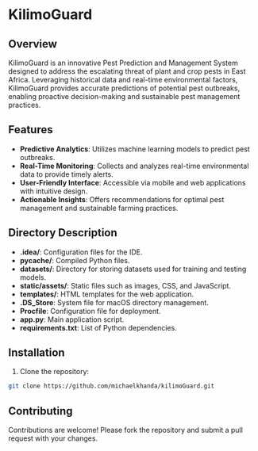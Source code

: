 # KilimoGuard

## Overview

KilimoGuard is an innovative Pest Prediction and Management System designed to address the escalating threat of plant and crop pests in East Africa. Leveraging historical data and real-time environmental factors, KilimoGuard provides accurate predictions of potential pest outbreaks, enabling proactive decision-making and sustainable pest management practices.

## Features

* **Predictive Analytics**: Utilizes machine learning models to predict pest outbreaks.
* **Real-Time Monitoring**: Collects and analyzes real-time environmental data to provide timely alerts.
* **User-Friendly Interface**: Accessible via mobile and web applications with intuitive design.
* **Actionable Insights**: Offers recommendations for optimal pest management and sustainable farming practices.

## Directory Description

* **.idea/**: Configuration files for the IDE.
* **__pycache__/**: Compiled Python files.
* **datasets/**: Directory for storing datasets used for training and testing models.
* **static/assets/**: Static files such as images, CSS, and JavaScript.
* **templates/**: HTML templates for the web application.
* **.DS_Store**: System file for macOS directory management.
* **Procfile**: Configuration file for deployment.
* **app.py**: Main application script.
* **requirements.txt**: List of Python dependencies.

## Installation

1. Clone the repository:

```bash
git clone https://github.com/michaelkhanda/kilimoGuard.git
```

## Contributing

Contributions are welcome! Please fork the repository and submit a pull request with your changes.
